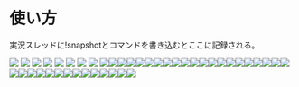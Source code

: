 # 使い方
実況スレッドに!snapshotとコマンドを書き込むとここに記録される。

![](https://i.imgur.com/DgLXh88.png)
![](https://i.imgur.com/01cfxAD.png)
![](https://i.imgur.com/yDsYJhe.png)
![](https://i.imgur.com/oNIAsEU.png)
![](https://i.imgur.com/6vNtLkK.png)
![](https://i.imgur.com/mceB89r.png)
![](https://i.imgur.com/NjFAxlo.png)
![](https://i.imgur.com/CNHYh1M.png)
![](https://i.imgur.com/4IGDNLf.png)![](https://i.imgur.com/k4u2BXW.png)![](https://i.imgur.com/FJ911vm.png)![](https://i.imgur.com/28BWxBj.png)![](https://i.imgur.com/AEo3yio.png)![](https://i.imgur.com/4ZFE4ZU.png)![](https://i.imgur.com/MegU2H7.png)![](https://i.imgur.com/ucDVHTR.png)![](https://i.imgur.com/mOkIQYl.png)![](https://i.imgur.com/AqBF8rh.png)![](https://i.imgur.com/2e7nu6K.png)![](https://i.imgur.com/wVcP5u1.png)![](https://i.imgur.com/PmLTTTB.png)![](https://i.imgur.com/L9HeoLQ.png)![](https://i.imgur.com/ObVT4yn.png)![](https://i.imgur.com/Ad3Tqs5.png)![](https://i.imgur.com/uF9G3qw.png)![](https://i.imgur.com/SMGk0oL.png)![](https://i.imgur.com/t88w8Tw.png)![](https://i.imgur.com/HcMHAR1.png)![](https://i.imgur.com/6TGX6va.png)![](https://i.imgur.com/n6oS28f.png)![](https://i.imgur.com/p4oJSJ2.png)![](https://i.imgur.com/MEuZkjK.png)![](https://i.imgur.com/PhrXwYC.png)![](https://i.imgur.com/njBKwis.png)![](https://i.imgur.com/W9SPH3p.png)![](https://i.imgur.com/Sv8tsRt.png)![](https://i.imgur.com/Ld4v30j.png)![](https://i.imgur.com/5SqRPcL.png)![](https://i.imgur.com/3scvfKh.png)![](https://i.imgur.com/iWoLPJO.png)![](https://i.imgur.com/jeZL6lN.png)![](https://i.imgur.com/Bow7a4U.png)![](https://i.imgur.com/AB32xAn.png)
